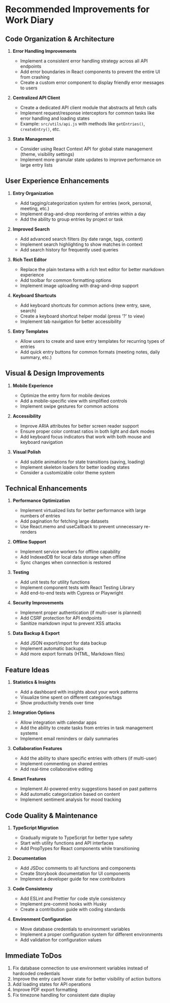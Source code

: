 # Recommended Improvements for Work Diary

## Code Organization & Architecture

1. **Error Handling Improvements**

   - Implement a consistent error handling strategy across all API endpoints
   - Add error boundaries in React components to prevent the entire UI from crashing
   - Create a custom error component to display friendly error messages to users

2. **Centralized API Client**

   - Create a dedicated API client module that abstracts all fetch calls
   - Implement request/response interceptors for common tasks like error handling and loading states
   - Example: `src/utils/api.js` with methods like `getEntries()`, `createEntry()`, etc.

3. **State Management**
   - Consider using React Context API for global state management (theme, visibility settings)
   - Implement more granular state updates to improve performance on large entry lists

## User Experience Enhancements

1. **Entry Organization**

   - Add tagging/categorization system for entries (work, personal, meeting, etc.)
   - Implement drag-and-drop reordering of entries within a day
   - Add the ability to group entries by project or task

2. **Improved Search**

   - Add advanced search filters (by date range, tags, content)
   - Implement search highlighting to show matches in context
   - Add search history for frequently used queries

3. **Rich Text Editor**

   - Replace the plain textarea with a rich text editor for better markdown experience
   - Add toolbar for common formatting options
   - Implement image uploading with drag-and-drop support

4. **Keyboard Shortcuts**

   - Add keyboard shortcuts for common actions (new entry, save, search)
   - Create a keyboard shortcut helper modal (press '?' to view)
   - Implement tab navigation for better accessibility

5. **Entry Templates**
   - Allow users to create and save entry templates for recurring types of entries
   - Add quick entry buttons for common formats (meeting notes, daily summary, etc.)

## Visual & Design Improvements

1. **Mobile Experience**

   - Optimize the entry form for mobile devices
   - Add a mobile-specific view with simplified controls
   - Implement swipe gestures for common actions

2. **Accessibility**

   - Improve ARIA attributes for better screen reader support
   - Ensure proper color contrast ratios in both light and dark modes
   - Add keyboard focus indicators that work with both mouse and keyboard navigation

3. **Visual Polish**
   - Add subtle animations for state transitions (saving, loading)
   - Implement skeleton loaders for better loading states
   - Consider a customizable color theme system

## Technical Enhancements

1. **Performance Optimization**

   - Implement virtualized lists for better performance with large numbers of entries
   - Add pagination for fetching large datasets
   - Use React.memo and useCallback to prevent unnecessary re-renders

2. **Offline Support**

   - Implement service workers for offline capability
   - Add IndexedDB for local data storage when offline
   - Sync changes when connection is restored

3. **Testing**

   - Add unit tests for utility functions
   - Implement component tests with React Testing Library
   - Add end-to-end tests with Cypress or Playwright

4. **Security Improvements**

   - Implement proper authentication (if multi-user is planned)
   - Add CSRF protection for API endpoints
   - Sanitize markdown input to prevent XSS attacks

5. **Data Backup & Export**
   - Add JSON export/import for data backup
   - Implement automatic backups
   - Add more export formats (HTML, Markdown files)

## Feature Ideas

1. **Statistics & Insights**

   - Add a dashboard with insights about your work patterns
   - Visualize time spent on different categories/tags
   - Show productivity trends over time

2. **Integration Options**

   - Allow integration with calendar apps
   - Add the ability to create tasks from entries in task management systems
   - Implement email reminders or daily summaries

3. **Collaboration Features**

   - Add the ability to share specific entries with others (if multi-user)
   - Implement commenting on shared entries
   - Add real-time collaborative editing

4. **Smart Features**
   - Implement AI-powered entry suggestions based on past patterns
   - Add automatic categorization based on content
   - Implement sentiment analysis for mood tracking

## Code Quality & Maintenance

1. **TypeScript Migration**

   - Gradually migrate to TypeScript for better type safety
   - Start with utility functions and API interfaces
   - Add PropTypes for React components while transitioning

2. **Documentation**

   - Add JSDoc comments to all functions and components
   - Create Storybook documentation for UI components
   - Implement a developer guide for new contributors

3. **Code Consistency**

   - Add ESLint and Prettier for code style consistency
   - Implement pre-commit hooks with Husky
   - Create a contribution guide with coding standards

4. **Environment Configuration**
   - Move database credentials to environment variables
   - Implement a proper configuration system for different environments
   - Add validation for configuration values

## Immediate ToDos

1. Fix database connection to use environment variables instead of hardcoded credentials
2. Improve the entry card hover state for better visibility of action buttons
3. Add loading states for API operations
4. Improve PDF export formatting
5. Fix timezone handling for consistent date display
